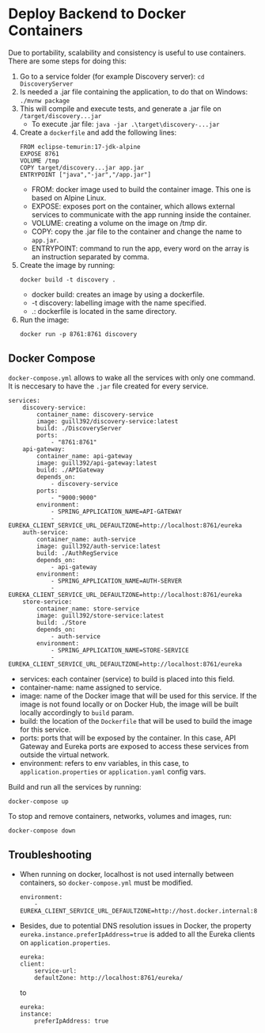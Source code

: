# Deploy Backend to Docker Containers

Due to portability, scalability and consistency is useful to use containers. There are some steps for doing this:

1. Go to a service folder (for example Discovery server): 
    ```cd DiscoveryServer```
2. Is needed a .jar file containing the application, to do that on Windows: 
    ```./mvnw package``` 
3. This will compile and execute tests, and generate a .jar file on `/target/discovery...jar`
    - To execute .jar file:
        ```java -jar .\target\discovery-...jar```
4. Create a `dockerfile` and add the following lines:
    ```
    FROM eclipse-temurin:17-jdk-alpine
    EXPOSE 8761
    VOLUME /tmp
    COPY target/discovery...jar app.jar
    ENTRYPOINT ["java","-jar","/app.jar"]
    ```
    - FROM: docker image used to build the container image. This one is based on Alpine Linux.
    - EXPOSE: exposes port on the container, which allows external services to communicate with the app running inside the container.
    - VOLUME: creating a volume on the image on /tmp dir.
    - COPY: copy the .jar file to the container and change the name to `app.jar`.
    - ENTRYPOINT: command to run the app, every word on the array is an instruction separated by comma.
5. Create the image by running:
    ```
    docker build -t discovery .
    ```
    - docker build: creates an image by using a dockerfile.
    - -t discovery: labelling image with the name specified.
    - .: dockerfile is located in the same directory.
6. Run the image:
    ```
    docker run -p 8761:8761 discovery
    ```
## Docker Compose
`docker-compose.yml` allows to wake all the services with only one command. It is neccesary to have the `.jar` file created for every service. 
```
services:
    discovery-service:
        container_name: discovery-service
        image: guill392/discovery-service:latest
        build: ./DiscoveryServer
        ports:
            - "8761:8761"
    api-gateway:
        container_name: api-gateway
        image: guill392/api-gateway:latest
        build: ./APIGateway
        depends_on:
            - discovery-service
        ports:
            - "9000:9000"
        environment:
            - SPRING_APPLICATION_NAME=API-GATEWAY
            - EUREKA_CLIENT_SERVICE_URL_DEFAULTZONE=http://localhost:8761/eureka
    auth-service:
        container_name: auth-service
        image: guill392/auth-service:latest
        build: ./AuthRegService
        depends_on:
            - api-gateway
        environment:
            - SPRING_APPLICATION_NAME=AUTH-SERVER
            - EUREKA_CLIENT_SERVICE_URL_DEFAULTZONE=http://localhost:8761/eureka
    store-service:
        container_name: store-service
        image: guill392/store-service:latest
        build: ./Store
        depends_on:
            - auth-service
        environment:
            - SPRING_APPLICATION_NAME=STORE-SERVICE
            - EUREKA_CLIENT_SERVICE_URL_DEFAULTZONE=http://localhost:8761/eureka
```
- services: each container (service) to build is placed into this field.
- container-name: name assigned to service.
- image:  name of the Docker image that will be used for this service. If the image is not found locally or on Docker Hub, the image will be built locally accordingly to `build` param.
- build: the location of the `Dockerfile` that will be used to build the image for this service.
- ports: ports that will be exposed by the container. In this case, API Gateway and Eureka ports are exposed to access these services from outside the virtual network.
- environment: refers to env variables, in this case, to `application.properties` or `application.yaml` config vars.

Build and run all the services by running:
```
docker-compose up
```
To stop and remove containers, networks, volumes and images, run:
```
docker-compose down
```
## Troubleshooting
- When running on docker, localhost is not used internally between containers, so `docker-compose.yml` must be modified. 
    ```
    environment:
        - EUREKA_CLIENT_SERVICE_URL_DEFAULTZONE=http://host.docker.internal:8761/eureka
    ```
- Besides, due to potential DNS resolution issues in Docker, the property `eureka.instance.preferIpAddress=true` is added to all the Eureka clients on `application.properties`.
    ```
    eureka:
    client:
        service-url:
        defaultZone: http://localhost:8761/eureka/
    ```
    to
    ```
    eureka:
    instance:
        preferIpAddress: true
    ```